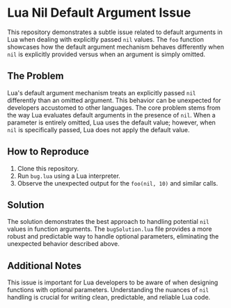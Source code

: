 # Lua Nil Default Argument Issue

This repository demonstrates a subtle issue related to default arguments in Lua when dealing with explicitly passed `nil` values.  The `foo` function showcases how the default argument mechanism behaves differently when `nil` is explicitly provided versus when an argument is simply omitted.

## The Problem

Lua's default argument mechanism treats an explicitly passed `nil` differently than an omitted argument.  This behavior can be unexpected for developers accustomed to other languages.  The core problem stems from the way Lua evaluates default arguments in the presence of `nil`.  When a parameter is entirely omitted, Lua uses the default value; however, when `nil` is specifically passed, Lua does not apply the default value. 

## How to Reproduce

1.  Clone this repository.
2.  Run `bug.lua` using a Lua interpreter.
3. Observe the unexpected output for the `foo(nil, 10)` and similar calls.

## Solution

The solution demonstrates the best approach to handling potential `nil` values in function arguments.  The `bugSolution.lua` file provides a more robust and predictable way to handle optional parameters, eliminating the unexpected behavior described above.

## Additional Notes

This issue is important for Lua developers to be aware of when designing functions with optional parameters.  Understanding the nuances of `nil` handling is crucial for writing clean, predictable, and reliable Lua code.
